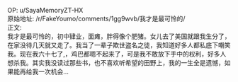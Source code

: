 
OP: u/SayaMemoryZT-HX  
原始地址: /r/FakeYoumo/comments/1gg9wvb/我才是最可怜的/  
正文:  
我才是最可怜的，初中肄业，面瘫，胖得像个肥猪。女儿去了美国就跟我生分了，在家没待几天就又走了。我当了一辈子欺世盗名之徒，我知道好多人都私底下嘲笑我。现在我六十七了,，鸡巴都嗯不起来了，可是我不敢放下手中的权利，好多人想杀我。其实我没读过那些书，也不喜欢听希望的田野上，我的一生全是遗憾，如果能再给我一次机会… 
